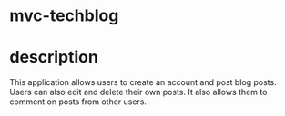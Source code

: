 # mvc-techblog

# description 

This application allows users to create an account and post blog posts. Users can also edit and delete their own posts. It also allows them to comment on posts from other users.



